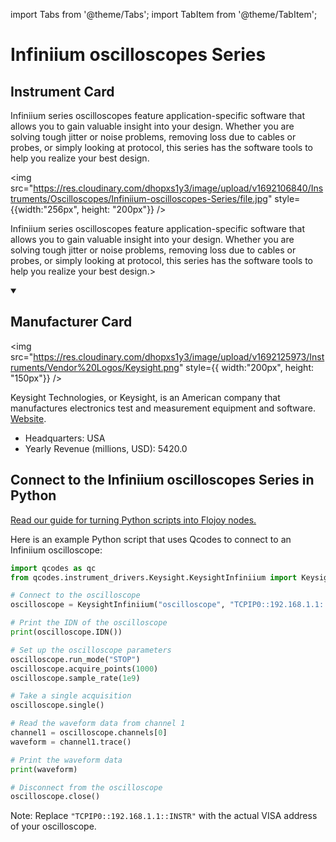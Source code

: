 
import Tabs from '@theme/Tabs';
import TabItem from '@theme/TabItem';

# Infiniium oscilloscopes Series

## Instrument Card

<div className="flex">

<div>

Infiniium series oscilloscopes feature application-specific software that allows you to gain valuable insight into your design. Whether you are solving tough jitter or noise problems, removing loss due to cables or probes, or simply looking at protocol, this series has the software tools to help you realize your best design.

</div>

<img src="https://res.cloudinary.com/dhopxs1y3/image/upload/v1692106840/Instruments/Oscilloscopes/Infiniium-oscilloscopes-Series/file.jpg" style={{width:"256px", height: "200px"}} />

</div>

Infiniium series oscilloscopes feature application-specific software that allows you to gain valuable insight into your design. Whether you are solving tough jitter or noise problems, removing loss due to cables or probes, or simply looking at protocol, this series has the software tools to help you realize your best design.>

<details open>
<summary><h2>Manufacturer Card</h2></summary>

<img src="https://res.cloudinary.com/dhopxs1y3/image/upload/v1692125973/Instruments/Vendor%20Logos/Keysight.png" style={{ width:"200px", height: "150px"}} />

Keysight Technologies, or Keysight, is an American company that manufactures electronics test and measurement equipment and software. <a href="https://www.keysight.com/us/en/home.html">Website</a>.

<ul>
  <li>Headquarters: USA</li>
  <li>Yearly Revenue (millions, USD): 5420.0</li>
</ul>
</details>

## Connect to the Infiniium oscilloscopes Series in Python

[Read our guide for turning Python scripts into Flojoy nodes.](https://docs.flojoy.ai/custom-nodes/creating-custom-node/)


<Tabs>
<TabItem value="Qcodes" label="Qcodes">

Here is an example Python script that uses Qcodes to connect to an Infiniium oscilloscope:

```python
import qcodes as qc
from qcodes.instrument_drivers.Keysight.KeysightInfiniium import KeysightInfiniium

# Connect to the oscilloscope
oscilloscope = KeysightInfiniium("oscilloscope", "TCPIP0::192.168.1.1::INSTR")

# Print the IDN of the oscilloscope
print(oscilloscope.IDN())

# Set up the oscilloscope parameters
oscilloscope.run_mode("STOP")
oscilloscope.acquire_points(1000)
oscilloscope.sample_rate(1e9)

# Take a single acquisition
oscilloscope.single()

# Read the waveform data from channel 1
channel1 = oscilloscope.channels[0]
waveform = channel1.trace()

# Print the waveform data
print(waveform)

# Disconnect from the oscilloscope
oscilloscope.close()
```

Note: Replace `"TCPIP0::192.168.1.1::INSTR"` with the actual VISA address of your oscilloscope.

</TabItem>
</Tabs>